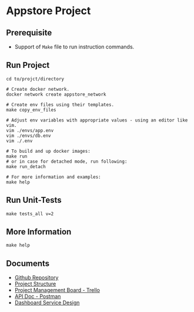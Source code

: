 # Appstore Project

## Prerequisite

- Support of `Make` file to run instruction commands.

## Run Project

```shell
cd to/projct/directory

# Create docker network.
docker network create appstore_network

# Create env files using their templates.
make copy_env_files

# Adjust env variables with appropriate values - using an editor like vim.
vim ./envs/app.env
vim ./envs/db.env
vim ./.env

# To build and up docker images:
make run
# or in case for detached mode, run following:
make run_detach

# For more information and examples:
make help
```

## Run Unit-Tests

```shell
make tests_all v=2
```

## More Information

```shell
make help
```

## Documents

- [Github Repository](https://github.com/ykh/appstore)
- [Project Structure]()
- [Project Management Board - Trello](https://trello.com/b/1qFsjJK5/appstore)
- [API Doc - Postman](https://www.postman.com/develozerg/workspace/appstore-api/collection/2184809-f72fca16-b1ec-4e08-bba6-d59745b27aeb?action=share&creator=2184809)
- [Dashboard Service Design]()
